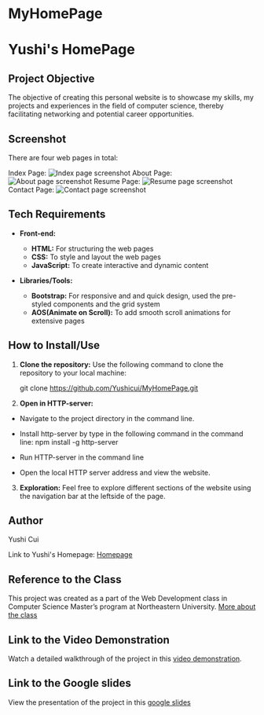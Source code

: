 # MyHomePage

# Yushi's HomePage

## Project Objective

The objective of creating this personal website is to showcase my skills, my projects and experiences in the field of computer science, thereby facilitating networking and potential career opportunities.

## Screenshot

There are four web pages in total:

Index Page:
![Index page screenshot](URL)
About Page:
![About page screenshot](URL)
Resume Page:
![Resume page screenshot](URL)
Contact Page:
![Contact page screenshot](URL)


## Tech Requirements

- **Front-end:**
  - **HTML:** For structuring the web pages
  - **CSS:** To style and layout the web pages
  - **JavaScript:** To create interactive and dynamic content

- **Libraries/Tools:**
  - **Bootstrap:** For responsive and and quick design, used the pre-styled components and the grid system
  - **AOS(Animate on Scroll):** To add smooth scroll animations for extensive pages

## How to Install/Use

1. **Clone the repository:** Use the following command to clone the repository to your local machine:

   git clone https://github.com/Yushicui/MyHomePage.git

2. **Open in HTTP-server:** 
  - Navigate to the project directory in the command line.

  - Install http-server by type in the following command in the command line:
    npm install -g http-server

  - Run HTTP-server in the command line

  - Open the local HTTP server address and view the website.
 

3. **Exploration:** Feel free to explore different sections of the website using the navigation bar at the leftside of the page.


## Author

Yushi Cui

Link to Yushi's Homepage: [Homepage](https://yushicui.github.io/MyHomePage/)


## Reference to the Class

This project was created as a part of the Web Development class in Computer Science Master’s program at Northeastern University. [More about the class](https://johnguerra.co/classes/webDevelopment_fall_2023/)



## Link to the Video Demonstration

Watch a detailed walkthrough of the project in this [video demonstration](https://youtu.be/yourlinkhere).

## Link to the Google slides
View the presentation of the project in this [google slides](https://docs.google.com/presentation/d/1XNj1ssOgOTa6SaYWSgClMGNXuB6fULVO-dvTojHzThA/edit?usp=sharing)





